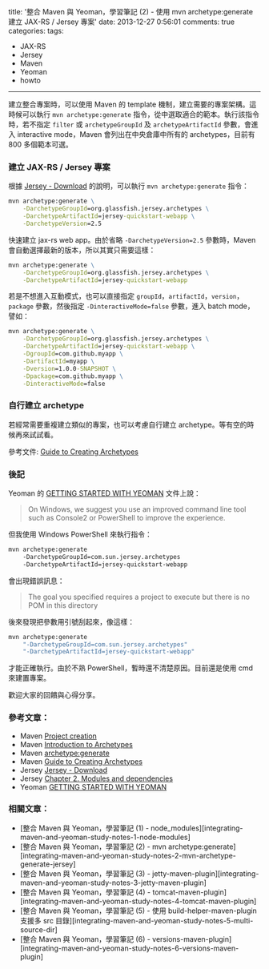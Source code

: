 title: '整合 Maven 與 Yeoman，學習筆記 (2) - 使用 mvn archetype:generate 建立 JAX-RS / Jersey 專案'
date: 2013-12-27 0:56:01
comments: true
categories: 
tags:
  - JAX-RS
  - Jersey
  - Maven
  - Yeoman
  - howto
---
建立整合專案時，可以使用 Maven 的 template 機制，建立需要的專案架構。這時候可以執行 `mvn archetype:generate` 指令，從中選取適合的範本。執行該指令時，若不指定 `filter` 或 `archetypeGroupId` 及 `archetypeArtifactId` 參數，會進入 interactive mode，Maven 會列出在中央倉庫中所有的 archetypes，目前有 800 多個範本可選。

<!-- more -->

### 建立 JAX-RS / Jersey 專案

根據 [Jersey - Download] 的說明，可以執行 `mvn archetype:generate` 指令：

``` bat
mvn archetype:generate \
    -DarchetypeGroupId=org.glassfish.jersey.archetypes \
    -DarchetypeArtifactId=jersey-quickstart-webapp \
    -DarchetypeVersion=2.5
```

快速建立 jax-rs web app。由於省略 `-DarchetypeVersion=2.5` 參數時，Maven 會自動選擇最新的版本，所以其實只需要這樣：

``` bat
mvn archetype:generate \
    -DarchetypeGroupId=org.glassfish.jersey.archetypes \
    -DarchetypeArtifactId=jersey-quickstart-webapp
```

若是不想進入互動模式，也可以直接指定 `groupId`，`artifactId`，`version`，`package` 參數，然後指定 `-DinteractiveMode=false` 參數，進入 batch mode，譬如：

``` bat
mvn archetype:generate \
    -DarchetypeGroupId=org.glassfish.jersey.archetypes \
    -DarchetypeArtifactId=jersey-quickstart-webapp \
    -DgroupId=com.github.myapp \
    -DartifactId=myapp \
    -Dversion=1.0.0-SNAPSHOT \
    -Dpackage=com.github.myapp \
    -DinteractiveMode=false
```

### 自行建立 archetype

若經常需要重複建立類似的專案，也可以考慮自行建立 archetype。等有空的時候再來試試看。

參考文件: [Guide to Creating Archetypes]

### 後記

Yeoman 的 [GETTING STARTED WITH YEOMAN] 文件上說：

> On Windows, we suggest you use an improved command line tool such as Console2 or PowerShell to improve the experience.

但我使用 Windows PowerShell 來執行指令：

``` bat
mvn archetype:generate
    -DarchetypeGroupId=com.sun.jersey.archetypes
    -DarchetypeArtifactId=jersey-quickstart-webapp
```

會出現錯誤訊息：

> The goal you specified requires a project to execute but there is no POM in this directory

後來發現把參數用引號刮起來，像這樣：

``` bat
mvn archetype:generate
    "-DarchetypeGroupId=com.sun.jersey.archetypes"
    "-DarchetypeArtifactId=jersey-quickstart-webapp"
```

才能正確執行。由於不熟 PowerShell，暫時還不清楚原因。目前還是使用 cmd 來建置專案。

歡迎大家的回饋與心得分享。

### 參考文章：

* Maven [Project creation]
* Maven [Introduction to Archetypes]
* Maven [archetype:generate]
* Maven [Guide to Creating Archetypes]
* Jersey [Jersey - Download]
* Jersey [Chapter 2. Modules and dependencies][jersey-modules-and-dependencies]
* Yeoman [GETTING STARTED WITH YEOMAN]

### 相關文章：

* [整合 Maven 與 Yeoman，學習筆記 (1) - node_modules][integrating-maven-and-yeoman-study-notes-1-node-modules]
* [整合 Maven 與 Yeoman，學習筆記 (2) - mvn archetype:generate][integrating-maven-and-yeoman-study-notes-2-mvn-archetype-generate-jersey]
* [整合 Maven 與 Yeoman，學習筆記 (3) - jetty-maven-plugin][integrating-maven-and-yeoman-study-notes-3-jetty-maven-plugin]
* [整合 Maven 與 Yeoman，學習筆記 (4) - tomcat-maven-plugin][integrating-maven-and-yeoman-study-notes-4-tomcat-maven-plugin]
* [整合 Maven 與 Yeoman，學習筆記 (5) - 使用 build-helper-maven-plugin 支援多 src 目錄][integrating-maven-and-yeoman-study-notes-5-multi-source-dir]
* [整合 Maven 與 Yeoman，學習筆記 (6) - versions-maven-plugin][integrating-maven-and-yeoman-study-notes-6-versions-maven-plugin]

<!-- cross references -->

<!-- post_references -->

<!-- external references -->

[Jersey - Download]: https://jersey.java.net/download.html
[jersey-modules-and-dependencies]: https://jersey.java.net/documentation/latest/modules-and-dependencies.html "Chapter 2。Modules and dependencies"
[Guide to Creating Archetypes]: http://maven.apache.org/guides/mini/guide-creating-archetypes.html
[GETTING STARTED WITH YEOMAN]: http://yeoman.io/learning/
[Project creation]: http://maven.apache.org/archetype/maven-archetype-plugin/usage.html
[Introduction to Archetypes]: http://maven.apache.org/guides/introduction/introduction-to-archetypes.html
[archetype:generate]: http://maven.apache.org/archetype/maven-archetype-plugin/generate-mojo.html
[Guide to Creating Archetypes]: http://maven.apache.org/guides/mini/guide-creating-archetypes.html
